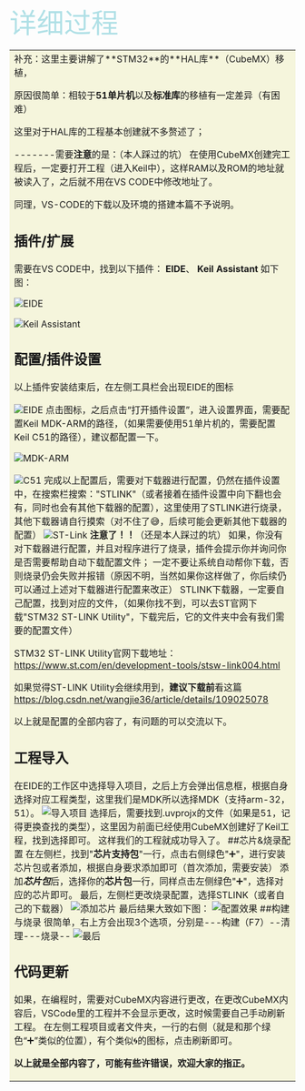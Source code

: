 <font face="楷体" color=PowderBlue size=10>详细过程</font>

<table><tr><td bgcolor=Beige> 补充：这里主要讲解了**STM32**的**HAL库**（CubeMX）移植，

原因很简单：相较于**51单片机**以及**标准库**的移植有一定差异（有困难）

这里对于HAL库的工程基本创建就不多赘述了；

-------需要**注意**的是：（本人踩过的坑）
在使用CubeMX创建完工程后，一定要打开工程（进入Keil中），这样RAM以及ROM的地址就被读入了，之后就不用在VS CODE中修改地址了。

同理，VS-CODE的下载以及环境的搭建本篇不予说明。

## 插件/扩展

需要在VS CODE中，找到以下插件：   **EIDE**、   **Keil Assistant**    如下图：

![EIDE](https://github.com/Lidure/MDK-VS-CODE/blob/main/Screenshots/1.png)

![Keil Assistant](https://github.com/Lidure/MDK-VS-CODE/blob/main/Screenshots/2.png)
## 配置/插件设置

以上插件安装结束后，在左侧工具栏会出现EIDE的图标  

![EIDE](https://github.com/Lidure/MDK-VS-CODE/blob/main/Screenshots/3.png)
点击图标，之后点击“打开插件设置”，进入设置界面，需要配置Keil MDK-ARM的路径，（如果需要使用51单片机的，需要配置Keil C51的路径），建议都配置一下。

![MDK-ARM](https://github.com/Lidure/MDK-VS-CODE/blob/main/Screenshots/4.png)

![C51](https://github.com/Lidure/MDK-VS-CODE/blob/main/Screenshots/5.png)
完成以上配置后，需要对下载器进行配置，仍然在插件设置中，在搜索栏搜索："STLINK"（或者接着在插件设置中向下翻也会有，同时也会有其他下载器的配置），这里使用了STLINK进行烧录，其他下载器请自行摸索（对不住了😅，后续可能会更新其他下载器的配置）
![ST-Link](https://github.com/Lidure/MDK-VS-CODE/blob/main/Screenshots/6.png)
**注意了！！**（还是本人踩过的坑）
如果，你没有对下载器进行配置，并且对程序进行了烧录，插件会提示你并询问你是否需要帮助自动下载配置文件；
一定不要让系统自动帮你下载，否则烧录仍会失败并报错（原因不明，当然如果你这样做了，你后续仍可以通过上述对下载器进行配置来改正）
STLINK下载器，一定要自己配置，找到对应的文件，（如果你找不到，可以去ST官网下载"STM32 ST-LINK Utility"，下载完后，它的文件夹中会有我们需要的配置文件）

STM32 ST-LINK Utility官网下载地址：<https://www.st.com/en/development-tools/stsw-link004.html>

如果觉得ST-LINK Utility会继续用到，**建议下载前**看这篇<https://blog.csdn.net/wangjie36/article/details/109025078>

以上就是配置的全部内容了，有问题的可以交流以下。

## 工程导入

在EIDE的工作区中选择导入项目，之后上方会弹出信息框，根据自身选择对应工程类型，这里我们是MDK所以选择MDK（支持arm-32，51）。
![导入项目](https://github.com/Lidure/MDK-VS-CODE/blob/main/Screenshots/7.png)
选择后，需要找到.uvprojx的文件（如果是51，记得更换查找的类型），这里因为前面已经使用CubeMX创建好了Keil工程，找到选择即可。
这样我们的工程就成功导入了。
##芯片&烧录配置
在左侧栏，找到"**芯片支持包**"一行，点击右侧绿色"➕"，进行安装芯片包或者添加，根据自身要求添加即可（首次添加，需要安装）
添加***芯片包***后，选择你的**芯片包**一行，同样点击左侧绿色"➕"，选择对应的芯片即可。
最后，左侧栏更改烧录配置，选择STLINK（或者自己的下载器）
![添加芯片](https://github.com/Lidure/MDK-VS-CODE/blob/main/Screenshots/8.png)
最后结果大致如下图：
![配置效果](https://github.com/Lidure/MDK-VS-CODE/blob/main/Screenshots/9.png)
##构建与烧录
很简单，右上方会出现3个选项，分别是---构建（F7）--清理---烧录--
![最后](https://github.com/Lidure/MDK-VS-CODE/blob/main/Screenshots/10.png)

## 代码更新

如果，在编程时，需要对CubeMX内容进行更改，在更改CubeMX内容后，VSCode里的工程并不会显示更改，这时候需要自己手动刷新工程。
在左侧工程项目或者文件夹，一行的右侧（就是和那个绿色“➕”类似的位置），有个类似🌀的图标，点击刷新即可。

**以上就是全部内容了，可能有些许错误，欢迎大家的指正。**
